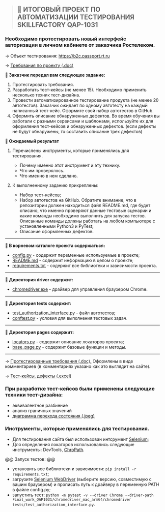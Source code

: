 >## :briefcase: ИТОГОВЫЙ ПРОЕКТ ПО АВТОМАТИЗАЦИИ ТЕСТИРОВАНИЯ SKILLFACTORY QAP-1031 

### Необходимо протестировать новый интерфейс авторизации в личном кабинете от заказчика Ростелеком.

→ Объект тестирования: https://b2c.passport.rt.ru


→ [Требования по проекту (.doc)](https://docs.google.com/document/d/12yoTwHSTXxIUQQCH32OvlSd3QYUt_aQk/edit?usp=sharing&ouid=114302123057644378289&rtpof=true&sd=true)




**:bookmark_tabs: Заказчик передал вам следующее задание:**

1. Протестировать требования.
2. Разработать тест-кейсы (не менее 15). Необходимо применить несколько техник тест-дизайна.
3. Провести автоматизированное тестирование продукта (не менее 20 автотестов). Заказчик ожидает по одному автотесту на каждый написанный тест-кейс. Оформите свой набор автотестов в GitHub.
4. Оформить описание обнаруженных дефектов. Во время обучения вы работали с разными сервисами и шаблонами, используйте их для оформления тест-кейсов и обнаруженных дефектов. (если дефекты не будут обнаружены, то составить описание трех дефектов)

**:bookmark_tabs: Ожидаемый результат**

1. Перечислены инструменты, которые применялись для тестирования.

   * Почему именно этот инструмент и эту технику.
   * Что им проверялось.
   * Что именно в нем сделано.
   
2. К выполненному заданию прикреплены:

   * Набор тест-кейсов;
   * Набор автотестов на GitHub. Обратите внимание, что в репозитории должен находиться файл README.md, где будет описано, что именно проверяют данные тестовые сценарии и какие команды необходимо выполнить для запуска тестов. Описанные команды должны работать на любом компьютере с установленными Python3 и PyTest;
   * Описание оформленных дефектов.

***
**:bookmark_tabs: В корневом каталоге проекта содержаться:**
* [config.py](https://github.com/DenisZhutaev/Final_work_QAP1031/blob/master/config.py) - содержит переменные используемые в проекте;
* [README.md](https://github.com/DenisZhutaev/Final_work_QAP1031/blob/master/README.md) - содержит информацию в целом о проекте;
* [requirements.txt](https://github.com/DenisZhutaev/Final_work_QAP1031/blob/master/requirements.txt) - содержит все библиотеки и зависимости проекта.
***
**:bookmark_tabs: Директория driver содержит:**
* [chromedriver.exe](https://github.com/DenisZhutaev/Final_work_QAP1031/tree/master/chromedriver_mac_arm64) - драйвер для управления браузером Chrome.
***
**:bookmark_tabs: Директория tests содержит:**
* [test_authorization_interface.py](https://github.com/DenisZhutaev/Final_work_QAP1031/blob/master/tests/test_authorization_interface.py) - файл автотестов;
* [conftest.py](https://github.com/DenisZhutaev/Final_work_QAP1031/blob/master/tests/conftest.py) - условия для выполнения тестовых задач.
***
**:bookmark_tabs: Директория pages содержит:**
* [locators.py](https://github.com/DenisZhutaev/Final_work_QAP1031/blob/master/pages/locators.py) - содержит описание локаторов проекта;
* [base_page.py](https://github.com/DenisZhutaev/Final_work_QAP1031/blob/master/pages/base_page.py) - содержит базовые функции и методы.
***


→ [Протестированные требования (.doc).](https://docs.google.com/document/d/1q20CHFOwwqgoKHvqosaoz_u4j3vV0oIS/edit?usp=sharing&ouid=114302123057644378289&rtpof=true&sd=true) Оформлены в виде комментариев (в комментариях указано как это выглядит на сайте).


→ [Тест-кейсы, дефекты (.excel)](https://docs.google.com/spreadsheets/d/1fGk073nEOKP3DSvSIfBMxWeo6An3hhdhGz0LptoH-8g/edit?usp=sharing)

### При разработке тест-кейсов были применены следующие техники тест-дизайна: 
 
* эквивалентное разбиение
* анализ граничных значений
* [диаграмма перехода состояния (.jpeg)](https://drive.google.com/file/d/1EbByaysAoDMtZd6_pkDaaARC3j56-KKM/view?usp=sharing)


### Инструменты, которые применялись для тестирования.

* Для тестирования сайта был использован 
интсрумент [Selenium](https://www.selenium.dev/);
* Для определения локаторов использовались 
следующие инструменты: DevTools, [ChroPath](https://chrome.google.com/webstore/detail/chropath/ljngjbnaijcbncmcnjfhigebomdlkcjo). 

@@ Запуск тестов: @@
* установить все библиотеки и зависимости: `pip install -r requirements.txt`;
* загрузите [Selenium WebDriver](https://chromedriver.chromium.org/downloads) (выберите версию, совместимую с вашим браузером) и прописать путь к драйверу в переменную PATH в файле config.py;
* запустить тест: `python -m pytest -v --driver Chrome --driver-path Final_work_QAP1031/chromedriver_mac_arm64/chromedriver tests/test_authorization_interface.py`.


